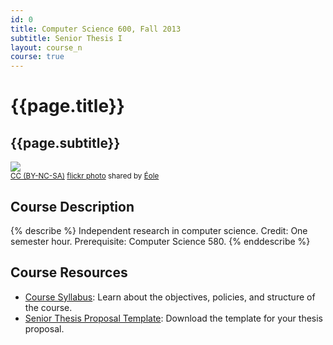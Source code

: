 ```yaml
---
id: 0
title: Computer Science 600, Fall 2013
subtitle: Senior Thesis I
layout: course_n
course: true
---
```


# {{page.title}}
## {{page.subtitle}}

<a title="Staircase snail" href="http://flickr.com/photos/eole/685602045"><img class="img-responsive-tight" src="http://farm2.static.flickr.com/1394/685602045_0fadc8eec4_z.jpg" /></a><br /><small><a href="http://creativecommons.org/licenses/by-nc-sa/2.0/">CC (BY-NC-SA)</a> <a title="Staircase snail" href="http://flickr.com/photos/eole/685602045">flickr photo</a> shared by <a href="http://flickr.com/people/eole">Éole</a></small>

## Course Description

{% describe %}
Independent research in computer science. Credit: One semester hour. Prerequisite: Computer Science 580.
{% enddescribe %}

## Course Resources

<ul class="fa-ul">

<li><i class="fa-li fa fa-arrow-right"></i><a href="{{site.baseurl}}teaching/cs600F2013/provide/syllabus/cs60001cs600-6102011syllabus.pdf"
class="major">Course Syllabus</a>: Learn about the objectives, policies, and structure of the course.

<li><i class="fa-li fa fa-arrow-right"></i><a href="{{site.baseurl}}teaching/cs600F2013/provide/template/senior_thesis_proposal_template.zip"
class="major">Senior Thesis Proposal Template</a>: Download the template for your thesis proposal.

</ul>
